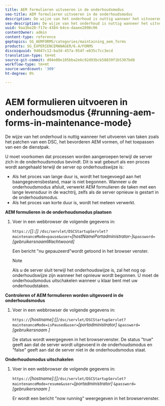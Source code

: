 ```yaml
---
title: AEM formulieren uitvoeren in de onderhoudsmodus
seo-title: AEM formulieren uitvoeren in de onderhoudsmodus
description: De wijze van het onderhoud is nuttig wanneer het uitvoeren van taken zoals het patchen van een DSC, het bevorderen AEM vormen, of het toepassen van een de dienstpak. Meer informatie over het uitvoeren van AEM formulieren in de onderhoudsmodus.
seo-description: De wijze van het onderhoud is nuttig wanneer het uitvoeren van taken zoals het patchen van een DSC, het bevorderen AEM vormen, of het toepassen van een de dienstpak. Meer informatie over het uitvoeren van AEM formulieren in de onderhoudsmodus.
uuid: 9aa3be20-f17e-4384-b4ce-daaee2898c96
contentOwner: admin
content-type: reference
geptopics: SG_AEMFORMS/categories/maintaining_aem_forms
products: SG_EXPERIENCEMANAGER/6.4/FORMS
discoiquuid: 94047c12-ba3d-457a-954f-e035c7cc3ecd
translation-type: tm+mt
source-git-commit: d04e08e105bba2e6c92d93bcb58839f1b5307bd8
workflow-type: tm+mt
source-wordcount: '309'
ht-degree: 0%

---
```



# AEM formulieren uitvoeren in onderhoudsmodus {#running-aem-forms-in-maintenance-mode}

De wijze van het onderhoud is nuttig wanneer het uitvoeren van taken zoals het patchen van een DSC, het bevorderen AEM vormen, of het toepassen van een de dienstpak.

U moet voorkomen dat processen worden aangeroepen terwijl de server zich in de onderhoudsmodus bevindt. Dit is wat gebeurt als een proces wordt aangehaald terwijl de server op onderhoudswijze is:

* Als het proces van lange duur is, wordt het toegevoegd aan het baangegevensbestand, maar is niet begonnen. Wanneer u de onderhoudsmodus afsluit, verwerkt AEM formulieren de taken met een lange levensduur in de wachtrij, zelfs als de server opnieuw is gestart in de onderhoudsmodus.
* Als het proces van korte duur is, wordt het meteen verwerkt.

**AEM formulieren in de onderhoudsmodus plaatsen**

1. Voer in een webbrowser de volgende gegevens in:

   `https://`*[]*`:`*[]* `/dsc/servlet/DSCStartupServlet?maintenanceMode=pause&user=`*[hostNamePortadministrator-]*`&password=`*[gebruikersnaamWachtwoord]*

   Een bericht &quot;nu gepauzeerd&quot;wordt getoond in het browser venster.

   >[!NOTE]
   >
   >Als u de server sluit terwijl het onderhoudswijze is, zal het nog op onderhoudswijze zijn wanneer het opnieuw wordt begonnen. U moet de onderhoudsmodus uitschakelen wanneer u klaar bent met uw onderhoudstaken.

**Controleren of AEM formulieren worden uitgevoerd in de onderhoudsmodus**

1. Voer in een webbrowser de volgende gegevens in:

   `https://`*[hostname]:[]*`/dsc/servlet/DSCStartupServlet?maintenanceMode=isPaused&user=`*[portadministrator]* `&password=`*[gebruikersnaam ]*

   De status wordt weergegeven in het browservenster. De status &quot;true&quot; geeft aan dat de server wordt uitgevoerd in de onderhoudsmodus en &quot;false&quot; geeft aan dat de server niet in de onderhoudsmodus staat.

**Onderhoudsmodus uitschakelen**

1. Voer in een webbrowser de volgende gegevens in:

   `https://`*[hostname]:[]*`/dsc/servlet/DSCStartupServlet?maintenanceMode=resume&user=`*[portadministrator]* `&password=`*[gebruikersnaam ]*

   Er wordt een bericht &quot;now running&quot; weergegeven in het browservenster.

